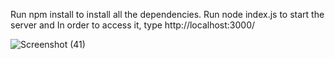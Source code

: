 Run npm install to install all the dependencies. 
Run node index.js to start the server and 
In order to access it, type http://localhost:3000/

![Screenshot (41)](https://github.com/user-attachments/assets/ba0cd820-8920-4183-bbb6-41255fa6158c)

